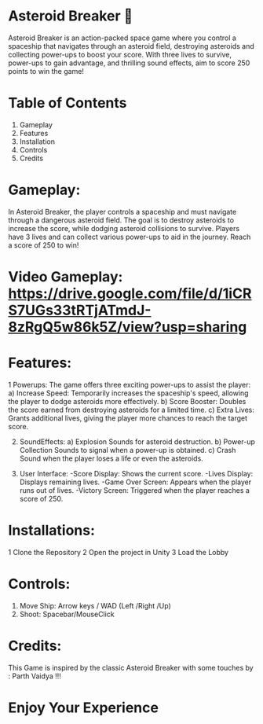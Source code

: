 # Asteroid Breaker 🚀
Asteroid Breaker is an action-packed space game where you control a spaceship that navigates through an asteroid field, destroying asteroids and collecting power-ups to boost your score. With three lives to survive, power-ups to gain advantage, and thrilling sound effects, aim to score 250 points to win the game!

# Table of Contents
1. Gameplay
2. Features
3. Installation
4. Controls
5. Credits

# Gameplay:
In Asteroid Breaker, the player controls a spaceship and must navigate through a dangerous asteroid field. The goal is to destroy asteroids to increase the score, while dodging asteroid collisions to survive. Players have 3 lives and can collect various power-ups to aid in the journey. Reach a score of 250 to win!

# Video Gameplay: https://drive.google.com/file/d/1iCRS7UGs33tRTjATmdJ-8zRgQ5w86k5Z/view?usp=sharing


# Features:
1 Powerups:
The game offers three exciting power-ups to assist the player:
a) Increase Speed: Temporarily increases the spaceship's speed, allowing the player to dodge asteroids more effectively.
b) Score Booster: Doubles the score earned from destroying asteroids for a limited time.
c) Extra Lives: Grants additional lives, giving the player more chances to reach the target score.

2) SoundEffects:
a) Explosion Sounds for asteroid destruction.
b) Power-up Collection Sounds to signal when a power-up is obtained.
c) Crash Sound when the player loses a life or even the asteroids.

3) User Interface:
-Score Display: Shows the current score.
-Lives Display: Displays remaining lives.
-Game Over Screen: Appears when the player runs out of lives.
-Victory Screen: Triggered when the player reaches a score of 250.


# Installations:
1 Clone the Repository
2 Open the project in Unity
3 Load the Lobby


# Controls:
1. Move Ship:	Arrow keys / WAD (Left /Right /Up)
2. Shoot:	Spacebar/MouseClick


# Credits:
This Game is inspired by the classic Asteroid Breaker with some touches by : Parth Vaidya !!!


# Enjoy Your Experience
